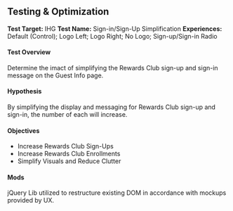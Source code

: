 # <h2>Testing & Optimization</h2>
<strong>Test Target:</strong> IHG 
<strong>Test Name:</strong> Sign-in/Sign-Up Simplification
<strong>Experiences:</strong> Default (Control); Logo Left; Logo Right; No Logo; Sign-up/Sign-in Radio

<h4>Test Overview</h4>
Determine the imact of simplifying the Rewards Club sign-up and sign-in message on the Guest Info page.

<h4>Hypothesis</h4>
By simplifying the display and messaging for Rewards Club sign-up and sign-in, the number of each will increase.

<h4>Objectives</h4>
<ul>
	<li>Increase Rewards Club Sign-Ups</li>
	<li>Increase Rewards Club Enrollments</li>
	<li>Simplify Visuals and Reduce Clutter</li>
</ul>

<h4>Mods</h4>
jQuery Lib utilized to restructure existing DOM in accordance with mockups provided by UX.
